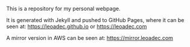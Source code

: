 This is a repository for my personal webpage.

It is generated with Jekyll and pushed to GitHub Pages, where it can be seen at:
https://leoadec.github.io or https://leoadec.com

A mirror version in AWS can be seen at: https://mirror.leoadec.com
